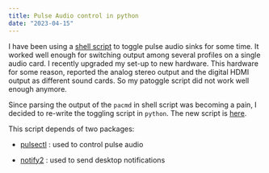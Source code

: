```yaml
---
title: Pulse Audio control in python
date: "2023-04-15"
---
```

I have been using a [shell script][old] to toggle pulse audio sinks for some time.  It worked well enough for
switching output among several profiles on a single audio card.  I recently upgraded
my set-up to new hardware.  This hardware for some reason, reported the analog stereo output and 
the digital HDMI output as different sound cards.  So my patoggle script did not work well enough
anymore.

Since parsing the output of the `pacmd` in shell script was becoming a pain, I decided to re-write
the toggling script in `python`.  The new script is [here][new].

This script depends of two packages:

- [pulsectl][pypulse] : used to control pulse audio
- [notify2][pynotify] : used to send desktop notifications

  [old]: https://github.com/alejandroliu/0ink.net/blob/master/snippets/pa-hints/patoggle
  [new]: https://github.com/alejandroliu/0ink.net/blob/master/snippets/pa-hints/patoggle.py
  [pypulse]: https://pypi.org/project/pulsectl/
  [pynotify]: https://pypi.org/project/notify2/

